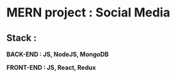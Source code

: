 # MERN project : Social Media

## Stack :

**BACK-END : JS, NodeJS, MongoDB**

**FRONT-END : JS, React, Redux**
